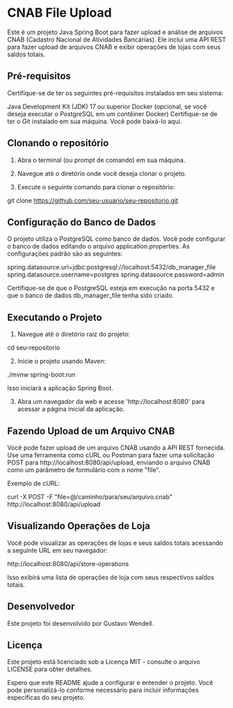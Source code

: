 ﻿# CNAB File Upload

 Este é um projeto Java Spring Boot para fazer upload e análise de arquivos CNAB (Cadastro Nacional de Atividades Bancárias). Ele inclui uma API REST para fazer upload de arquivos CNAB e exibir operações de lojas com seus saldos totais.

## Pré-requisitos

Certifique-se de ter os seguintes pré-requisitos instalados em seu sistema:

Java Development Kit (JDK) 17 ou superior
Docker (opcional, se você deseja executar o PostgreSQL em um contêiner Docker)
Certifique-se de ter o Git instalado em sua máquina. Você pode baixá-lo aqui.

## Clonando o repositório
1. Abra o terminal (ou prompt de comando) em sua máquina.

2. Navegue até o diretório onde você deseja clonar o projeto.

3. Execute o seguinte comando para clonar o repositório:

  git clone https://github.com/seu-usuario/seu-repositorio.git

## Configuração do Banco de Dados

O projeto utiliza o PostgreSQL como banco de dados. Você pode configurar o banco de dados editando o arquivo application.properties. As configurações padrão são as seguintes:

spring.datasource.url=jdbc:postgresql://localhost:5432/db_manager_file
spring.datasource.username=postgres
spring.datasource.password=admin

Certifique-se de que o PostgreSQL esteja em execução na porta 5432 e que o banco de dados db_manager_file tenha sido criado.

## Executando o Projeto

1. Navegue até o diretório raiz do projeto:

cd seu-repositorio

2. Inicie o projeto usando Maven:

 ./mvnw spring-boot:run

Isso iniciará a aplicação Spring Boot.

3. Abra um navegador da web e acesse 'http://localhost:8080' para acessar a página inicial da aplicação.

## Fazendo Upload de um Arquivo CNAB

Você pode fazer upload de um arquivo CNAB usando a API REST fornecida. Use uma ferramenta como cURL ou Postman para fazer uma solicitação POST para http://localhost:8080/api/upload, enviando o arquivo CNAB como um parâmetro de formulário com o nome "file".

Exemplo de cURL:

curl -X POST -F "file=@/caminho/para/seu/arquivo.cnab" http://localhost:8080/api/upload

## Visualizando Operações de Loja

Você pode visualizar as operações de lojas e seus saldos totais acessando a seguinte URL em seu navegador:

http://localhost:8080/api/store-operations

Isso exibirá uma lista de operações de loja com seus respectivos saldos totais.

## Desenvolvedor

Este projeto foi desenvolvido por Gustavo Wendell.

## Licença
Este projeto está licenciado sob a Licença MIT - consulte o arquivo LICENSE para obter detalhes.

Espero que este README ajude a configurar e entender o projeto. Você pode personalizá-lo conforme necessário para incluir informações específicas do seu projeto.


